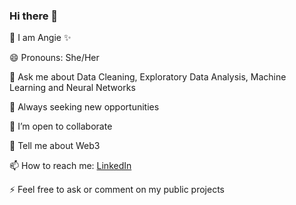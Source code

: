 ### Hi there 👋

🔭 I am Angie ✨

😄 Pronouns: She/Her

💬 Ask me about Data Cleaning, Exploratory Data Analysis, Machine Learning and Neural Networks

🌱 Always seeking new opportunities

👯 I’m open to collaborate

🤔 Tell me about Web3

📫 How to reach me: [LinkedIn](https://www.linkedin.com/in/angieogada/)

⚡ Feel free to ask or comment on my public projects
